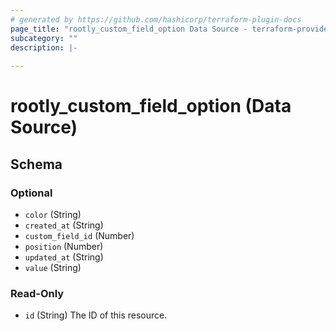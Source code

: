 ```yaml
---
# generated by https://github.com/hashicorp/terraform-plugin-docs
page_title: "rootly_custom_field_option Data Source - terraform-provider-rootly"
subcategory: ""
description: |-
  
---
```


# rootly_custom_field_option (Data Source)





<!-- schema generated by tfplugindocs -->
## Schema

### Optional

- `color` (String)
- `created_at` (String)
- `custom_field_id` (Number)
- `position` (Number)
- `updated_at` (String)
- `value` (String)

### Read-Only

- `id` (String) The ID of this resource.


